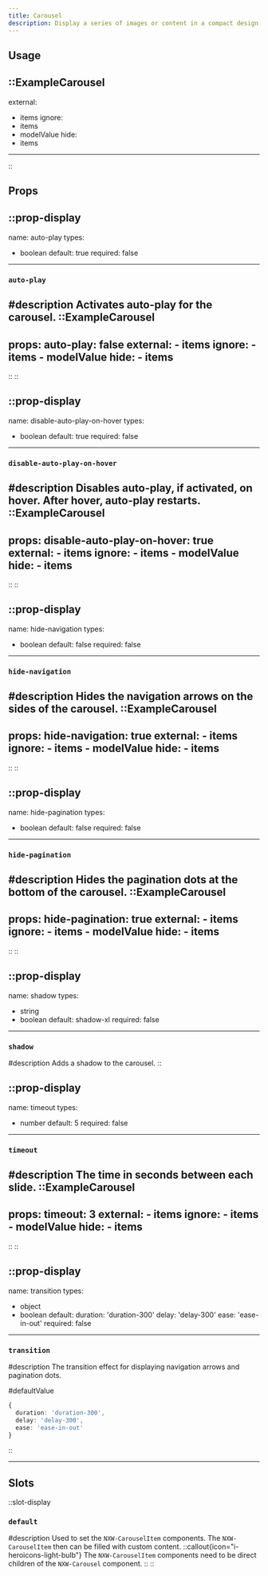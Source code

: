 ```yaml
---
title: Carousel
description: Display a series of images or content in a compact design.
---
```


## Usage

::ExampleCarousel
---
external:
  - items
ignore:
  - items
  - modelValue
hide:
  - items
---
::

## Props

::prop-display
---
name: auto-play
types:
  - boolean
default: true
required: false
---
### `auto-play`
#description
  Activates auto-play for the carousel.
  ::ExampleCarousel
  ---
  props:
    auto-play: false
  external:
    - items
  ignore:
    - items
    - modelValue
  hide:
    - items
  ---
  ::
::

::prop-display
---
name: disable-auto-play-on-hover
types:
  - boolean
default: true
required: false
---
### `disable-auto-play-on-hover`
#description
  Disables auto-play, if activated, on hover. After hover, auto-play restarts.
  ::ExampleCarousel
  ---
  props:
    disable-auto-play-on-hover: true
  external:
    - items
  ignore:
    - items
    - modelValue
  hide:
    - items
  ---
  ::
::

::prop-display
---
name: hide-navigation
types:
  - boolean
default: false
required: false
---
### `hide-navigation`
#description
  Hides the navigation arrows on the sides of the carousel.
  ::ExampleCarousel
  ---
  props:
    hide-navigation: true
  external:
    - items
  ignore:
    - items
    - modelValue
  hide:
    - items
  ---
  ::
::

::prop-display
---
name: hide-pagination
types:
  - boolean
default: false
required: false
---
### `hide-pagination`
#description
  Hides the pagination dots at the bottom of the carousel.
  ::ExampleCarousel
  ---
  props:
    hide-pagination: true
  external:
    - items
  ignore:
    - items
    - modelValue
  hide:
    - items
  ---
  ::
::

::prop-display
---
name: shadow
types:
  - string
  - boolean
default: shadow-xl
required: false
---
### `shadow`
#description
  Adds a shadow to the carousel.
::

::prop-display
---
name: timeout
types:
  - number
default: 5
required: false
---
### `timeout`
#description
  The time in seconds between each slide.
  ::ExampleCarousel
  ---
  props:
    timeout: 3
  external:
    - items
  ignore:
    - items
    - modelValue
  hide:
    - items
  ---
  ::
::

::prop-display
---
name: transition
types:
  - object
  - boolean
default:
    duration: 'duration-300'
    delay: 'delay-300'
    ease: 'ease-in-out'
required: false
---
### `transition`
#description
  The transition effect for displaying navigation arrows and pagination dots.

#defaultValue
```ts
{
  duration: 'duration-300',
  delay: 'delay-300',
  ease: 'ease-in-out'
}
```
::

---

## Slots

::slot-display
### `default`

#description
  Used to set the `NXW-CarouselItem` components. The `NXW-CarouselItem` then can be filled with custom content.
  ::callout{icon="i-heroicons-light-bulb"}
  The `NXW-CarouselItem` components need to be direct children of the `NXW-Carousel` component.
  ::
::